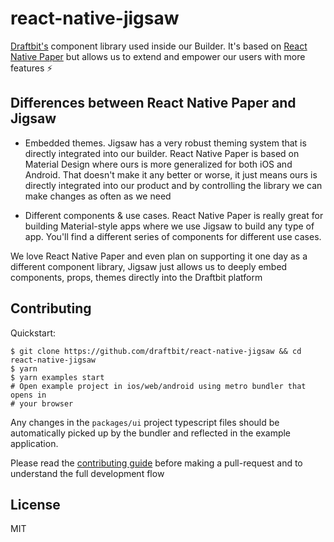 # react-native-jigsaw

[Draftbit's](https://draftbit.com) component library used inside our Builder.
It's based on [React Native
Paper](https://github.com/callstack/react-native-paper) but allows us to extend
and empower our users with more features ⚡️

## Differences between React Native Paper and Jigsaw

- Embedded themes. Jigsaw has a very robust theming system that is directly
  integrated into our builder. React Native Paper is based on Material Design
  where ours is more generalized for both iOS and Android. That doesn't make it
  any better or worse, it just means ours is directly integrated into our
  product and by controlling the library we can make changes as often as we need

- Different components & use cases. React Native Paper is really great for
  building Material-style apps where we use Jigsaw to build any type of app.
  You'll find a different series of components for different use cases.

We love React Native Paper and even plan on supporting it one day as a different
component library, Jigsaw just allows us to deeply embed components, props,
themes directly into the Draftbit platform

## Contributing

Quickstart:

```console
$ git clone https://github.com/draftbit/react-native-jigsaw && cd react-native-jigsaw
$ yarn
$ yarn examples start
# Open example project in ios/web/android using metro bundler that opens in
# your browser
```

Any changes in the `packages/ui` project typescript files should be
automatically picked up by the bundler and reflected in the example application.

Please read the [contributing guide](CONTRIBUTING.md) before making
a pull-request and to understand the full development flow

## License

MIT

